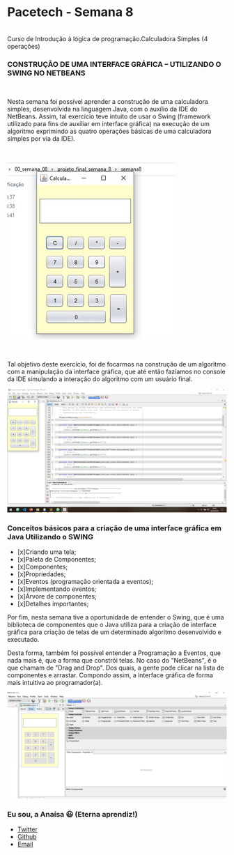 # Pacetech - Semana 8 

<br>Curso de Introdução à lógica de programação.Calculadora Simples (4 operações)</br> 

### CONSTRUÇÃO DE UMA INTERFACE GRÁFICA – UTILIZANDO O SWING NO NETBEANS
<br>
<p>Nesta semana foi possível aprender a construção de uma calculadora simples, desenvolvida na linguagem Java, com o auxílio da IDE do NetBeans. 
Assim, tal exercício teve intuito de usar o Swing (framework utilizado para fins de auxiliar em interface gráfica) na execução de um algoritmo exprimindo as quatro operações básicas de uma calculadora simples por via da IDE).</p>
<br>

![video_calculadora.gif](video_calculadora.gif) 

<br>
<p>Tal objetivo deste exercício, foi de focarmos na construção de um algoritmo com a manipulação da interface gráfica, que até então fazíamos no console da IDE simulando a interação do algoritmo com um usuário final.</p>

![fig1.JPG](fig1.JPG)

### Conceitos básicos para a criação de uma interface gráfica em Java Utilizando o SWING

* [x]Criando uma tela;
* [x]Paleta de Componentes;
* [x]Componentes;
* [x]Propriedades;
* [x]Eventos (programação orientada a eventos);
* [x]Implementando eventos;
* [x]Árvore de componentes;
* [x]Detalhes importantes;

<p>Por fim, nesta semana tive a oportunidade de entender o Swing, que é uma biblioteca de componentes que o Java utiliza para a criação de interface gráfica para criação de telas de um determinado algoritmo desenvolvido e executado.</p>

<p>Desta forma, também foi possível entender a Programação a Eventos, que nada mais é, que a forma que constrói telas. No caso do "NetBeans", é o que chamam de "Drag and Drop". Dos quais, a gente pode clicar na lista de componentes e arrastar. Compondo assim, a interface gráfica de forma mais intuitiva ao programador(a).</p>

![fig2.JPG](fig2.JPG)


### Eu sou, a Anaísa 😃 (Eterna aprendiz!)
- [Twitter](https://twitter.com/AnaisaMayara)
- [Github](https://github.com/anaisateodoro)
- [Email](anaisateodoro@gmail.com)


